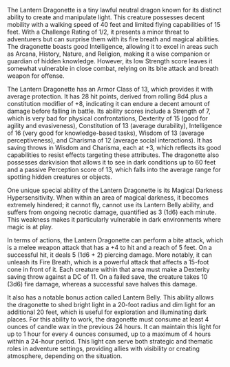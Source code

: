 The Lantern Dragonette is a tiny lawful neutral dragon known for its distinct ability to create and manipulate light. This creature possesses decent mobility with a walking speed of 40 feet and limited flying capabilities of 15 feet. With a Challenge Rating of 1/2, it presents a minor threat to adventurers but can surprise them with its fire breath and magical abilities. The dragonette boasts good Intelligence, allowing it to excel in areas such as Arcana, History, Nature, and Religion, making it a wise companion or guardian of hidden knowledge. However, its low Strength score leaves it somewhat vulnerable in close combat, relying on its bite attack and breath weapon for offense.

The Lantern Dragonette has an Armor Class of 13, which provides it with average protection. It has 28 hit points, derived from rolling 8d4 plus a constitution modifier of +8, indicating it can endure a decent amount of damage before falling in battle. Its ability scores include a Strength of 7, which is very bad for physical confrontations, Dexterity of 15 (good for agility and evasiveness), Constitution of 13 (average durability), Intelligence of 16 (very good for knowledge-based tasks), Wisdom of 13 (average perceptiveness), and Charisma of 12 (average social interactions). It has saving throws in Wisdom and Charisma, each at +3, which reflects its good capabilities to resist effects targeting these attributes. The dragonette also possesses darkvision that allows it to see in dark conditions up to 60 feet and a passive Perception score of 13, which falls into the average range for spotting hidden creatures or objects.

One unique special ability of the Lantern Dragonette is its Magical Darkness Hypersensitivity. When within an area of magical darkness, it becomes extremely hindered; it cannot fly, cannot use its Lantern Belly ability, and suffers from ongoing necrotic damage, quantified as 3 (1d6) each minute. This weakness makes it particularly vulnerable in dark environments where magic is at play.

In terms of actions, the Lantern Dragonette can perform a bite attack, which is a melee weapon attack that has a +4 to hit and a reach of 5 feet. On a successful hit, it deals 5 (1d6 + 2) piercing damage. More notably, it can unleash its Fire Breath, which is a powerful attack that affects a 15-foot cone in front of it. Each creature within that area must make a Dexterity saving throw against a DC of 11. On a failed save, the creature takes 10 (3d6) fire damage, whereas a successful save halves this damage.

It also has a notable bonus action called Lantern Belly. This ability allows the dragonette to shed bright light in a 20-foot radius and dim light for an additional 20 feet, which is useful for exploration and illuminating dark places. For this ability to work, the dragonette must consume at least 4 ounces of candle wax in the previous 24 hours. It can maintain this light for up to 1 hour for every 4 ounces consumed, up to a maximum of 4 hours within a 24-hour period. This light can serve both strategic and thematic roles in adventure settings, providing allies with visibility or creating atmosphere, depending on the situation.